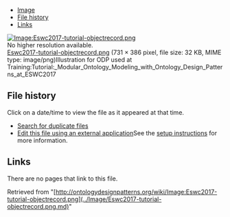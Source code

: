 * [Image](../Image/Eswc2017-tutorial-objectrecord.png.md#file)
* [File history](../Image/Eswc2017-tutorial-objectrecord.png.md#filehistory)
* [Links](../Image/Eswc2017-tutorial-objectrecord.png.md#filelinks)

[![Image:Eswc2017-tutorial-objectrecord.png](../../../images/c/cb/Eswc2017-tutorial-objectrecord.png)](../../../images/c/cb/Eswc2017-tutorial-objectrecord.png)  
No higher resolution available.  
[Eswc2017-tutorial-objectrecord.png](../../../images/c/cb/Eswc2017-tutorial-objectrecord.png)‎ (731 × 386 pixel, file size: 32 KB, MIME type: image/png)Illustration for ODP used at Training:Tutorial:\_Modular\_Ontology\_Modeling\_with\_Ontology\_Design\_Patterns\_at\_ESWC2017




## File history

Click on a date/time to view the file as it appeared at that time.



  
* [Search for duplicate files](http://ontologydesignpatterns.org/wiki/Special:FileDuplicateSearch/Eswc2017-tutorial-objectrecord.png "Special:FileDuplicateSearch/Eswc2017-tutorial-objectrecord.png")
* [Edit this file using an external application](http://ontologydesignpatterns.org/wiki/index.php?title=Image:Eswc2017-tutorial-objectrecord.png&action=edit&externaledit=true&mode=file "Image:Eswc2017-tutorial-objectrecord.png")See the [setup instructions](http://www.mediawiki.org/wiki/Manual:External_editors "http://www.mediawiki.org/wiki/Manual:External_editors") for more information.

## Links



There are no pages that link to this file.




Retrieved from "[http://ontologydesignpatterns.org/wiki/Image:Eswc2017-tutorial-objectrecord.png](../Image/Eswc2017-tutorial-objectrecord.png.md)"